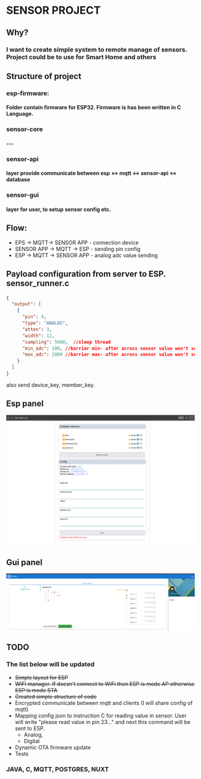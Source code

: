 # SENSOR PROJECT
## Why?
### I want to create simple system to remote manage of sensors. Project could be to use for Smart Home and others

## Structure of project
### esp-firmware:
#### Folder contain firmware for ESP32. Firmware is has been written in C Language.
### sensor-core
#### ---
### sensor-api
#### layer provide communicate between esp <-> mqtt <-> sensor-api <-> database 
### sensor-gui
#### layer for user, to setup sensor config etc.

## Flow:


* EPS -> MQTT-> SENSOR APP - connection device
* SENSOR APP -> MQTT -> ESP - sending pin config
* ESP -> MQTT ->  SENSOR APP - analog adc value sending


## Payload configuration from server to ESP. sensor_runner.c

```json
{
  "output": [
    {
      "pin": 4,
      "type": "ANALOG",
      "atten": 3,
      "width": 12,
      "sampling": 5000,  //sleep thread
      "min_adc": 100, //barrier min- after across sensor value won't send to server
      "max_adc": 2000 //barrier max- after across sensor value won't send to server
    }
  ]
}
```
also send device_key, member_key.

## Esp panel
![img.png](readme/esp-panel.png)

## Gui panel
![img.png](readme/gui-panel.png)

## TODO
### The list below will be updated
* ~~Simple layout for ESP~~
* ~~WIFI manager. If doesn't connect to WiFi then ESP is mode AP otherwise ESP is mode STA~~
* ~~Created simple structure of code~~
* Encrypted communicate between mqtt and clients (I will share config of mqtt)
* Mapping config json to instruction C for reading value in sensor. User will write "please read value in pin 23..." and next this command will be sent to ESP.
  * Analog,
  * Digital
* Dynamic OTA firmware update
* Tests


### JAVA, C, MQTT, POSTGRES, NUXT
